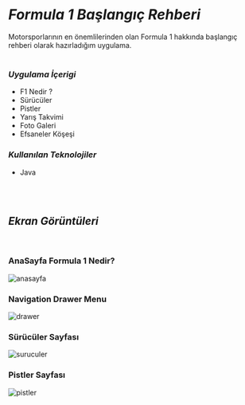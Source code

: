 # ***Formula 1 Başlangıç Rehberi***


Motorsporlarının en önemlilerinden olan Formula 1 hakkında başlangıç rehberi olarak hazırladığım uygulama.
<br/><br/>

  
### ***Uygulama İçerigi*** 
- F1 Nedir ?
- Sürücüler
- Pistler
- Yarış Takvimi
- Foto Galeri 
- Efsaneler Köşeşi 

### ***Kullanılan Teknolojiler*** 
- Java

<br/><br/>
## ***Ekran Görüntüleri*** 
<br/>

### AnaSayfa Formula 1 Nedir?

![anasayfa](img/img1.png)

### Navigation Drawer Menu
![drawer](img/img2.png)
### Sürücüler Sayfası
![suruculer](img/img3.png)
### Pistler Sayfası
![pistler](img/img4.png)
